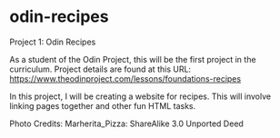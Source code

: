 # odin-recipes
Project 1: Odin Recipes

As a student of the Odin Project, this will be the first project in the curriculum. Project details are found at this URL:
https://www.theodinproject.com/lessons/foundations-recipes

In this project, I will be creating a website for recipes. This will involve linking pages together and other fun HTML tasks. 

Photo Credits:
Marherita_Pizza: ShareAlike 3.0 Unported Deed